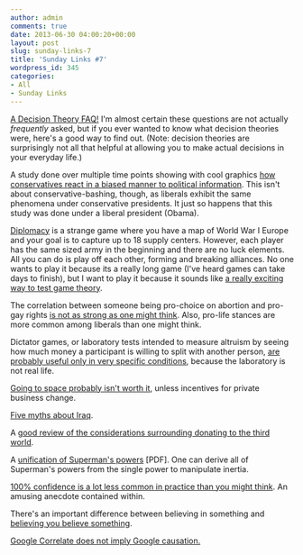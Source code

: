 ```yaml
---
author: admin
comments: true
date: 2013-06-30 04:00:20+00:00
layout: post
slug: sunday-links-7
title: 'Sunday Links #7'
wordpress_id: 345
categories:
- All
- Sunday Links
---
```


[A Decision Theory FAQ!](http://lesswrong.com/lw/gu1/decision_theory_faq/)  I'm almost certain these questions are not actually _frequently_ asked, but if you ever wanted to know what decision theories were, here's a good way to find out.  (Note: decision theories are surprisingly not all that helpful at allowing you to make actual decisions in your everyday life.)

A study done over multiple time points showing with cool graphics [how conservatives react in a biased manner to political information](http://themonkeycage.org/2012/11/04/ideological-bias-and-the-jobs-report/).  This isn't about conservative-bashing, though, as liberals exhibit the same phenomena under conservative presidents.  It just so happens that this study was done under a liberal president (Obama).

[Diplomacy](http://en.wikipedia.org/wiki/Diplomacy_(game)) is a strange game where you have a map of World War I Europe and your goal is to capture up to 18 supply centers.  However, each player has the same sized army in the beginning and there are no luck elements.  All you can do is play off each other, forming and breaking alliances.  No one wants to play it because its a really long game (I've heard games can take days to finish), but I want to play it because it sounds like [a really exciting way to test game theory](http://lesswrong.com/lw/32u/diplomacy_as_a_game_theory_laboratory/).

The correlation between someone being pro-choice on abortion and pro-gay rights [is not as strong as one might think](http://themonkeycage.org/blog/2012/08/09/the-myth-of-the-social-issues-the-politics-of-abortion-and-the-politics-of-gay-rights-are-different/).  Also, pro-life stances are more common among liberals than one might think.

Dictator games, or laboratory tests intended to measure altruism by seeing how much money a participant is willing to split with another person, [are probably useful only in very specific conditions](http://www.epjournal.net/blog/2013/05/are-all-dictator-game-results-artifacts/), because the laboratory is not real life.

[Going to space probably isn't worth it](http://squid314.livejournal.com/267576.html), unless incentives for private business change.

[Five myths about Iraq](http://www.washingtonpost.com/opinions/five-myths-about-iraq/2013/03/15/f7a62a40-8772-11e2-9d71-f0feafdd1394_story.html).

A [good review of the considerations surrounding donating to the third world](http://www.mrmoneymustache.com/2012/09/29/weekend-edition-the-life-you-can-save/).

A [unification of Superman's powers](http://www.qwantz.com/fanart/superman.pdf) [PDF].  One can derive all of Superman's powers from the single power to manipulate inertia.

[100% confidence is a lot less common in practice than you might think](http://www.spaceandgames.com/?p=27).  An amusing anecdote contained within.

There's an important difference between believing in something and [believing you believe something](http://lesswrong.com/lw/i4/belief_in_belief/).

[Google Correlate does not imply Google causation.](http://slatestarcodex.com/2013/02/16/google-correlate-does-not-imply-google-causation/)
